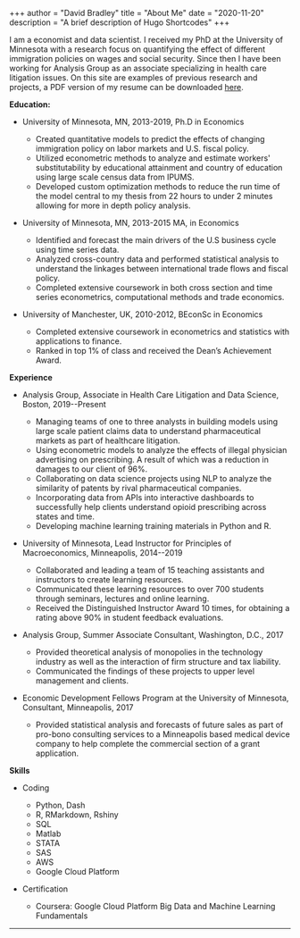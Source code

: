 +++
author = "David Bradley"
title = "About Me"
date = "2020-11-20"
description = "A brief description of Hugo Shortcodes"
+++

I am a economist and data scientist. I received my PhD at the University of Minnesota with a research focus on quantifying the effect of different immigration policies on wages and social security. Since then I have been working for Analysis Group as an associate specializing in health care litigation issues. On this site are examples of previous research and projects, a PDF version of my resume can be downloaded [here](https://www.bradlecon.com/resume/David_Bradley_Resume_11_24.pdf).

**Education:**

- University of Minnesota, MN, 2013-2019, Ph.D in Economics

  - Created quantitative models to predict the effects of changing immigration policy on labor markets and U.S. fiscal policy.
  - Utilized econometric methods to analyze and estimate workers' substitutability by educational attainment and country of education using large scale census data from IPUMS.
  - Developed custom optimization methods to reduce the run time of the model central to my thesis from 22 hours to under 2 minutes allowing for more in depth policy analysis.
  
- University of Minnesota, MN, 2013-2015 MA, in Economics

  - Identified and forecast the main drivers of the U.S business cycle using time series data.
  - Analyzed cross-country data and performed statistical analysis to understand the linkages between international trade flows and fiscal policy.
  - Completed extensive coursework in both cross section and time series econometrics, computational methods and trade economics.
  
- University of Manchester, UK, 2010-2012, BEconSc in Economics

  - Completed extensive coursework in econometrics and statistics with applications to finance.
  - Ranked in top 1\% of class and received the Dean’s Achievement Award.


**Experience**

- Analysis Group, Associate in Health Care Litigation and Data Science, Boston, 2019--Present

  - Managing teams of one to three analysts in building models using large scale patient claims data to understand pharmaceutical markets as part of healthcare litigation.
  - Using econometric models to analyze the effects of illegal physician advertising on prescribing. A result of which was a reduction in damages to our client of 96%.
  - Collaborating on data science projects using NLP to analyze the similarity of patents by rival pharmaceutical companies.
  - Incorporating data from APIs into interactive dashboards to successfully help clients understand opioid prescribing across states and time.
  - Developing machine learning training materials in Python and R.

- University of Minnesota, Lead Instructor for Principles of Macroeconomics, Minneapolis, 2014--2019 

  - Collaborated and leading a team of 15 teaching assistants and instructors to create learning resources. 
  - Communicated these learning resources to over 700 students through seminars, lectures and online learning.
  - Received the Distinguished Instructor Award 10 times, for obtaining a rating above 90\% in student feedback evaluations.

- Analysis Group, Summer Associate Consultant, Washington, D.C., 2017

  - Provided theoretical analysis of monopolies in the technology industry as well as the interaction of firm structure and tax liability.
  - Communicated the findings of these projects to upper level management and clients.

- Economic Development Fellows Program at the University of Minnesota, Consultant, Minneapolis, 2017

  - Provided statistical analysis and forecasts of future sales as part of pro-bono consulting services to a Minneapolis based medical device company to help complete the commercial section of a grant application.
  
**Skills**

- Coding

  - Python, Dash
  - R, RMarkdown, Rshiny
  - SQL
  - Matlab 
  - STATA
  - SAS
  - AWS
  - Google Cloud Platform
  
- Certification
  - Coursera: Google Cloud Platform Big Data and Machine Learning Fundamentals
<!--more-->
---
